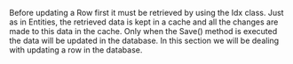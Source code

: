 <properties date="2016-05-10"
SortOrder="21"
/>

Before updating a Row first it must be retrieved by using the Idx class. Just as in Entities, the retrieved data is kept in a cache and all the changes are made to this data in the cache. Only when the Save() method is executed the data will be updated in the database. In this section we will be dealing with updating a row in the database.

